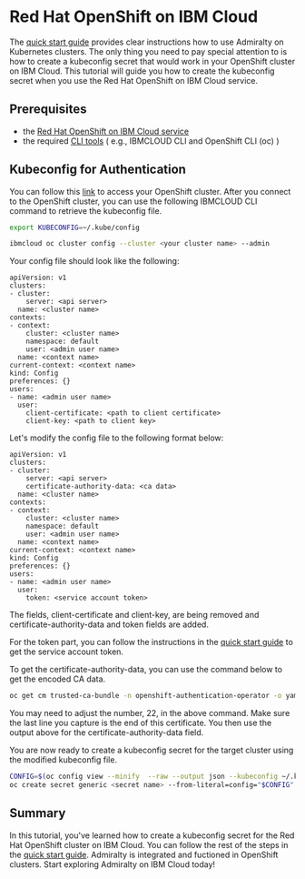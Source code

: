 
# Red Hat OpenShift on IBM Cloud

The [quick start guide](https://admiralty.io/docs/quick_start) provides clear instructions how to use Admiralty on Kubernetes clusters. The only
thing you need to pay special attention to is how to create a kubeconfig secret that would work in your OpenShift cluster on IBM Cloud. This tutorial will
guide you how to create the kubeconfig secret when you use the Red Hat OpenShift on IBM Cloud service.

## Prerequisites
- the [Red Hat OpenShift on IBM Cloud service](https://www.ibm.com/cloud/openshift) 
- the required [CLI tools](https://cloud.ibm.com/docs/openshift?topic=openshift-openshift-cli) ( e.g., IBMCLOUD CLI and OpenShift CLI (oc) )

## Kubeconfig for Authentication
You can follow this [link](https://cloud.ibm.com/docs/openshift?topic=openshift-access_cluster) to access your OpenShift cluster.
After you connect to the OpenShift cluster, you can use the following IBMCLOUD CLI command
to retrieve the kubeconfig file.
```bash
export KUBECONFIG=~/.kube/config

ibmcloud oc cluster config --cluster <your cluster name> --admin
```
Your config file should look like the following:
``` 
apiVersion: v1
clusters:
- cluster:
    server: <api server>
  name: <cluster name>
contexts:
- context:
    cluster: <cluster name>
    namespace: default
    user: <admin user name>
  name: <context name>
current-context: <context name>
kind: Config
preferences: {}
users:
- name: <admin user name>
  user:
    client-certificate: <path to client certificate>
    client-key: <path to client key>
```
Let's modify the config file to the following format below:
```
apiVersion: v1
clusters:
- cluster:
    server: <api server>
    certificate-authority-data: <ca data>
  name: <cluster name>
contexts:
- context:
    cluster: <cluster name>
    namespace: default
    user: <admin user name>
  name: <context name>
current-context: <context name>
kind: Config
preferences: {}
users:
- name: <admin user name>
  user:
    token: <service account token>
```
The fields, client-certificate and client-key, are being removed and certificate-authority-data and token fields are added.

For the token part, you can follow the instructions in the [quick start guide](https://admiralty.io/docs/quick_start) to get the service account token. 

To get the certificate-authority-data, you can use the command below to get the encoded CA data.
```bash
oc get cm trusted-ca-bundle -n openshift-authentication-operator -o yaml | grep -A 22 "DigiCert Global Root CA" | sed 's/^ *//g' | base64 -w0
```
You may need to adjust the number, 22, in the above command. Make sure the last line you capture is the end of this certificate. You then use the output
above for the certificate-authority-data field.

You are now ready to create a kubeconfig secret for the target cluster using the modified kubeconfig file.
```bash
CONFIG=$(oc config view --minify  --raw --output json --kubeconfig ~/.kube/config)
oc create secret generic <secret name> --from-literal=config="$CONFIG"
```
## Summary
In this tutorial, you've learned how to create a kubeconfig secret for the Red Hat OpenShift cluster on IBM Cloud. You can follow the rest of the steps in the [quick start guide](https://admiralty.io/docs/quick_start). Admiralty is integrated and fuctioned in OpenShift clusters. Start exploring Admiralty on IBM Cloud today!
